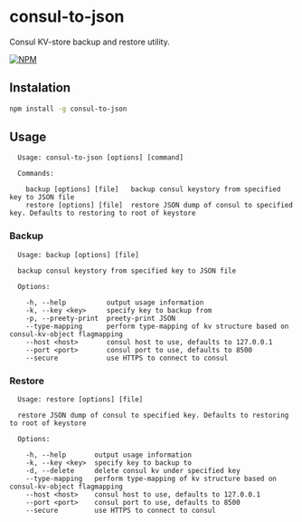 # consul-to-json

Consul KV-store backup and restore utility.

[![NPM](https://nodei.co/npm/consul-to-json.png?downloads=true&downloadRank=true&stars=true)](https://nodei.co/npm/consul-to-json/)

## Instalation
```bash
npm install -g consul-to-json
```

## Usage


```
  Usage: consul-to-json [options] [command]

  Commands:

    backup [options] [file]   backup consul keystory from specified key to JSON file
    restore [options] [file]  restore JSON dump of consul to specified key. Defaults to restoring to root of keystore
```

### Backup

```
  Usage: backup [options] [file]

  backup consul keystory from specified key to JSON file

  Options:

    -h, --help          output usage information
    -k, --key <key>     specify key to backup from
    -p, --preety-print  preety-print JSON
    --type-mapping      perform type-mapping of kv structure based on consul-kv-object flagmapping
    --host <host>       consul host to use, defaults to 127.0.0.1
    --port <port>       consul port to use, defaults to 8500
    --secure            use HTTPS to connect to consul
```

### Restore

```
  Usage: restore [options] [file]

  restore JSON dump of consul to specified key. Defaults to restoring to root of keystore

  Options:

    -h, --help       output usage information
    -k, --key <key>  specify key to backup to
    -d, --delete     delete consul kv under specified key
    --type-mapping   perform type-mapping of kv structure based on consul-kv-object flagmapping
    --host <host>    consul host to use, defaults to 127.0.0.1
    --port <port>    consul port to use, defaults to 8500
    --secure         use HTTPS to connect to consul
```

